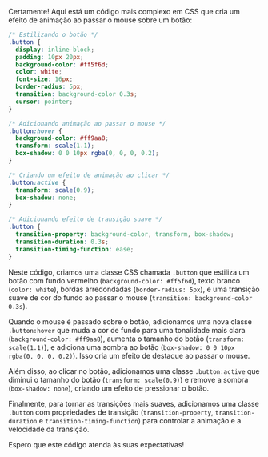 Certamente! Aqui está um código mais complexo em CSS que cria um efeito de animação ao passar o mouse sobre um botão:

```css
/* Estilizando o botão */
.button {
  display: inline-block;
  padding: 10px 20px;
  background-color: #ff5f6d;
  color: white;
  font-size: 16px;
  border-radius: 5px;
  transition: background-color 0.3s;
  cursor: pointer;
}

/* Adicionando animação ao passar o mouse */
.button:hover {
  background-color: #ff9aa8;
  transform: scale(1.1);
  box-shadow: 0 0 10px rgba(0, 0, 0, 0.2);
}

/* Criando um efeito de animação ao clicar */
.button:active {
  transform: scale(0.9);
  box-shadow: none;
}

/* Adicionando efeito de transição suave */
.button {
  transition-property: background-color, transform, box-shadow;
  transition-duration: 0.3s;
  transition-timing-function: ease;
}
```

Neste código, criamos uma classe CSS chamada `.button` que estiliza um botão com fundo vermelho (`background-color: #ff5f6d`), texto branco (`color: white`), bordas arredondadas (`border-radius: 5px`), e uma transição suave de cor do fundo ao passar o mouse (`transition: background-color 0.3s`).

Quando o mouse é passado sobre o botão, adicionamos uma nova classe `.button:hover` que muda a cor de fundo para uma tonalidade mais clara (`background-color: #ff9aa8`), aumenta o tamanho do botão (`transform: scale(1.1)`), e adiciona uma sombra ao botão (`box-shadow: 0 0 10px rgba(0, 0, 0, 0.2)`). Isso cria um efeito de destaque ao passar o mouse.

Além disso, ao clicar no botão, adicionamos uma classe `.button:active` que diminui o tamanho do botão (`transform: scale(0.9)`) e remove a sombra (`box-shadow: none`), criando um efeito de pressionar o botão.

Finalmente, para tornar as transições mais suaves, adicionamos uma classe `.button` com propriedades de transição (`transition-property`, `transition-duration` e `transition-timing-function`) para controlar a animação e a velocidade da transição.

Espero que este código atenda às suas expectativas!